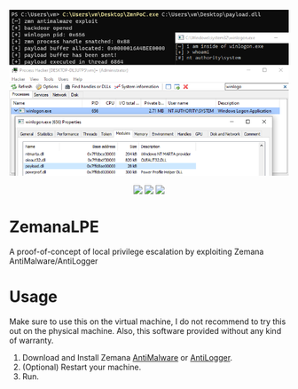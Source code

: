 <p align="center">
<img src="poc.png">
</p>

<p align="center">
<img src="https://img.shields.io/github/workflow/status/kkent030315/ZemanaLPE/MSBuild?style=for-the-badge">
<img src="https://img.shields.io/badge/platform-win--64-00a2ed?style=for-the-badge">
<img src="https://img.shields.io/github/license/kkent030315/ZemanaLPE?style=for-the-badge">
</p>

# ZemanaLPE

A proof-of-concept of local privilege escalation by exploiting Zemana AntiMalware/AntiLogger

# Usage

Make sure to use this on the virtual machine, I do not recommend to try this out on the physical machine.
Also, this software provided without any kind of warranty.

1. Download and Install Zemana [AntiMalware](https://www.zemana.com/antimalware) or [AntiLogger](https://www.zemana.com/antilogger).
2. (Optional) Restart your machine.
3. Run.